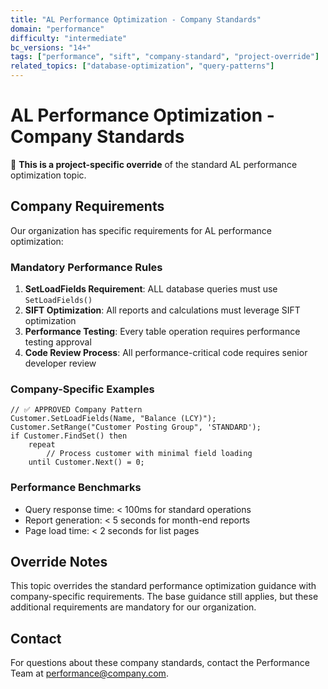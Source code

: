 ```yaml
---
title: "AL Performance Optimization - Company Standards"
domain: "performance"
difficulty: "intermediate"
bc_versions: "14+"
tags: ["performance", "sift", "company-standard", "project-override"]
related_topics: ["database-optimization", "query-patterns"]
---
```


# AL Performance Optimization - Company Standards

🏢 **This is a project-specific override** of the standard AL performance optimization topic.

## Company Requirements

Our organization has specific requirements for AL performance optimization:

### Mandatory Performance Rules

1. **SetLoadFields Requirement**: ALL database queries must use `SetLoadFields()`
2. **SIFT Optimization**: All reports and calculations must leverage SIFT optimization
3. **Performance Testing**: Every table operation requires performance testing approval
4. **Code Review Process**: All performance-critical code requires senior developer review

### Company-Specific Examples

```al
// ✅ APPROVED Company Pattern
Customer.SetLoadFields(Name, "Balance (LCY)");
Customer.SetRange("Customer Posting Group", 'STANDARD');
if Customer.FindSet() then
    repeat
        // Process customer with minimal field loading
    until Customer.Next() = 0;
```

### Performance Benchmarks

- Query response time: < 100ms for standard operations
- Report generation: < 5 seconds for month-end reports
- Page load time: < 2 seconds for list pages

## Override Notes

This topic overrides the standard performance optimization guidance with company-specific requirements. The base guidance still applies, but these additional requirements are mandatory for our organization.

## Contact

For questions about these company standards, contact the Performance Team at performance@company.com.